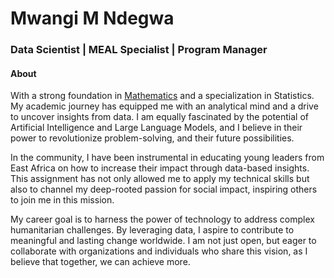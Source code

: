 # Mwangi M Ndegwa
### Data Scientist | MEAL Specialist | Program Manager

#### About
With a strong foundation in [Mathematics](https://spas.pu.ac.ke) and a specialization in Statistics. My academic journey has equipped me with an analytical mind and a drive to uncover insights from data. I am equally fascinated by the potential of Artificial Intelligence and Large Language Models, and I believe in their power to revolutionize problem-solving, and their future possibilities.

In the community, I have been instrumental in educating young leaders from East Africa on how to increase their impact through data-based insights. This assignment has not only allowed me to apply my technical skills but also to channel my deep-rooted passion for social impact, inspiring others to join me in this mission.

My career goal is to harness the power of technology to address complex humanitarian challenges. By leveraging data, I aspire to contribute to meaningful and lasting change worldwide. I am not just open, but eager to collaborate with organizations and individuals who share this vision, as I believe that together, we can achieve more.
